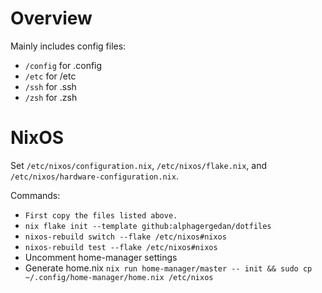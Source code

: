# Overview

Mainly includes config files:

- `/config` for .config
- `/etc` for /etc
- `/ssh` for .ssh
- `/zsh` for .zsh

# NixOS

Set `/etc/nixos/configuration.nix`, `/etc/nixos/flake.nix`, and `/etc/nixos/hardware-configuration.nix`.

Commands:

- `First copy the files listed above.`
- `nix flake init --template github:alphagergedan/dotfiles`
- `nixos-rebuild switch --flake /etc/nixos#nixos`
- `nixos-rebuild test --flake /etc/nixos#nixos`
- Uncomment home-manager settings
- Generate home.nix `nix run home-manager/master -- init && sudo cp ~/.config/home-manager/home.nix /etc/nixos`
